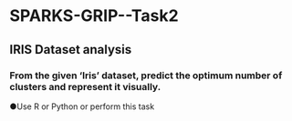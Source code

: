 # SPARKS-GRIP--Task2

## IRIS Dataset analysis

### From the given ‘Iris’ dataset, predict the optimum number of clusters and represent it visually.
 
●Use R or Python or perform this task
